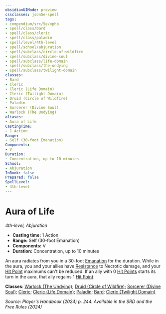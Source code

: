 ```yaml
---
obsidianUIMode: preview
cssclasses: json5e-spell
tags:
- compendium/src/5e/xphb
- spell/class/bard
- spell/class/cleric
- spell/class/paladin
- spell/level/4th-level
- spell/school/abjuration
- spell/subclass/circle-of-wildfire
- spell/subclass/divine-soul
- spell/subclass/life-domain
- spell/subclass/the-undying
- spell/subclass/twilight-domain
classes:
- Bard
- Cleric
- Cleric (Life Domain)
- Cleric (Twilight Domain)
- Druid (Circle of Wildfire)
- Paladin
- Sorcerer (Divine Soul)
- Warlock (The Undying)
aliases:
- Aura of Life
CastingTime: 
- 1 Action
Range:
- Self (30-foot Emanation)
Components:
- V
Duration:
- Concentration, up to 10 minutes
School:
- Abjuration
InBook: false
Prepared: false
SpellLevel:
- 4th-level
---
```

# Aura of Life
*4th-level, Abjuration*  


- **Casting time:** 1 Action
- **Range:** Self (30-foot Emanation)
- **Components:** V
- **Duration:** Concentration, up to 10 minutes

An aura radiates from you in a 30-foot [Emanation](/3-Mechanics/CLI/variant-rules/emanation-area-of-effect-xphb.md) for the duration. While in the aura, you and your allies have [Resistance](/3-Mechanics/CLI/variant-rules/resistance-xphb.md) to Necrotic damage, and your [Hit Point](/3-Mechanics/CLI/variant-rules/hit-points-xphb.md) maximums can't be reduced. If an ally with 0 [Hit Points](/3-Mechanics/CLI/variant-rules/hit-points-xphb.md) starts its turn in the aura, that ally regains 1 [Hit Point](/3-Mechanics/CLI/variant-rules/hit-points-xphb.md).

**Classes**: [Warlock (The Undying)](/3-Mechanics/CLI/lists/list-spells-classes-the-undying-scag.md "subclass=SCAG;class=XPHB"); [Druid (Circle of Wildfire)](/3-Mechanics/CLI/lists/list-spells-classes-circle-of-wildfire-tce.md "subclass=TCE;class=XPHB"); [Sorcerer (Divine Soul)](/3-Mechanics/CLI/lists/list-spells-classes-divine-soul-xge.md "subclass=XGE;class=XPHB"); [Cleric](/3-Mechanics/CLI/lists/list-spells-classes-cleric.md); [Cleric (Life Domain)](/3-Mechanics/CLI/lists/list-spells-classes-life-domain-xphb.md "subclass=XPHB;class=XPHB"); [Paladin](/3-Mechanics/CLI/lists/list-spells-classes-paladin.md); [Bard](/3-Mechanics/CLI/lists/list-spells-classes-bard.md); [Cleric (Twilight Domain)](/3-Mechanics/CLI/lists/list-spells-classes-twilight-domain-tce.md "subclass=TCE;class=XPHB")

*Source: Player's Handbook (2024) p. 244. Available in the <span title='Systems Reference Document (5.2)'>SRD</span> and the Free Rules (2024)*